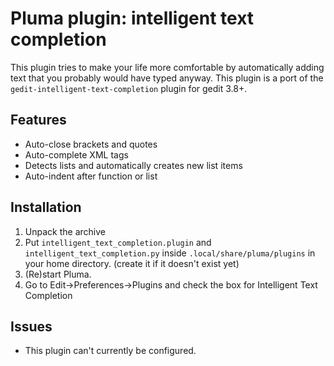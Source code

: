 Pluma plugin: intelligent text completion
=========================================

This plugin tries to make your life more comfortable by automatically adding text that you probably would have typed anyway.
This plugin is a port of the `gedit-intelligent-text-completion` plugin for gedit 3.8+.

## Features
  * Auto-close brackets and quotes
  * Auto-complete XML tags
  * Detects lists and automatically creates new list items
  * Auto-indent after function or list

## Installation
  1. Unpack the archive
  1. Put `intelligent_text_completion.plugin` and `intelligent_text_completion.py` inside `.local/share/pluma/plugins` in your home directory. (create it if it doesn't exist yet)
  1. (Re)start Pluma.
  1. Go to Edit->Preferences->Plugins and check the box for Intelligent Text Completion
  
## Issues
  * This plugin can't currently be configured.
